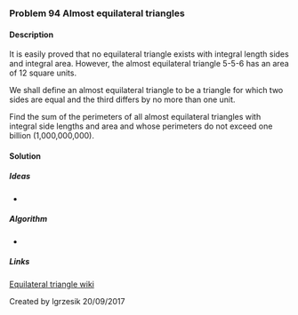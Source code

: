 
### Problem 94 Almost equilateral triangles

#### Description
It is easily proved that no equilateral triangle exists with integral length sides and integral area. However, the almost equilateral triangle 5-5-6 has an area of 12 square units.

We shall define an almost equilateral triangle to be a triangle for which two sides are equal and the third differs by no more than one unit.

Find the sum of the perimeters of all almost equilateral triangles with integral side lengths and area and whose perimeters do not exceed one billion (1,000,000,000).

#### Solution

##### Ideas
* 

##### Algorithm
*

##### Links
[Equilateral triangle wiki](https://en.wikipedia.org/wiki/Equilateral_triangle)

Created by lgrzesik 20/09/2017